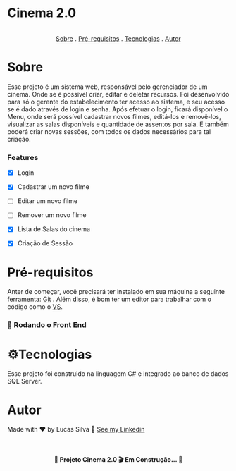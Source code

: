 # Cinema 2.0
 
 <p align="center">
 <img src="">

<p align="center">
 <a href="#sobre">Sobre</a> .
 <a href="#pré-requisitos">Pré-requisitos</a> .
 <a href="#tecnologias">Tecnologias</a> .
 <a href="#autor">Autor</a> 
 </p>
 
 # Sobre
 <p> Esse projeto é um sistema web, responsável pelo gerenciador de um cinema. Onde se é possível criar, editar e deletar recursos. Foi desenvolvido para só o gerente do estabelecimento ter acesso ao sistema, e seu acesso se é dado através de login e senha. Após efetuar o login, ficará disponível o Menu, onde será possível cadastrar novos filmes, editá-los e removê-los, visualizar as salas disponíveis e quantidade de assentos por sala. E também poderá criar novas sessões, com todos os dados necessários para tal criação.</p>

 ### Features

 - [x] Login
 - [x] Cadastrar um novo filme
 - [ ] Editar um novo filme
 - [ ] Remover um novo filme
 - [x] Lista de Salas do cinema
 - [x] Criação de Sessão


 # Pré-requisitos
  Anter de começar, você precisará ter instalado em sua máquina a seguinte ferramenta: [Git](https://git-scm.com/) . Além disso, é bom ter um editor para trabalhar com o código como o [VS](https://visualstudio.microsoft.com/pt-br/). 
 
 ### 🎲 Rodando o Front End
 

 # ⚙️Tecnologias
 <p> Esse projeto foi construido na linguagem C# e integrado ao banco de dados SQL Server. </p>

 # Autor
  Made with ❤️ by Lucas Silva 👋 [See my Linkedin](https://www.linkedin.com/in/lucasvicentedasilva/)
 
 <br>
 
<h4 align="center">
🚧 Projeto Cinema 2.0 🎬 Em Construção... 🚧
 </h4>
 